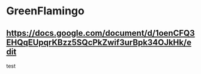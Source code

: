 # GreenFlamingo
## https://docs.google.com/document/d/1oenCFQ3EHQqEUpqrKBzz5SQcPkZwif3urBpk34OJkHk/edit
test
